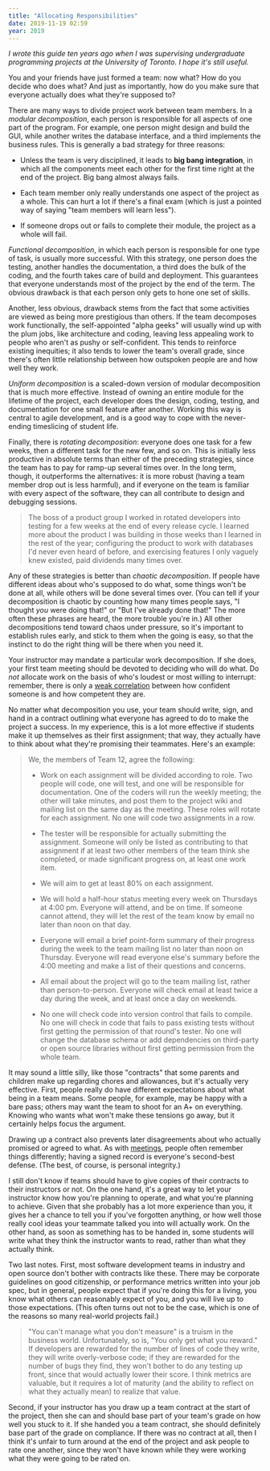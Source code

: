 ```yaml
---
title: "Allocating Responsibilities"
date: 2019-11-19 02:59
year: 2019
---
```


*I wrote this guide ten years ago when I was supervising undergraduate
programming projects at the University of Toronto.  I hope it's still
useful.*

You and your friends have just formed a team: now what?  How do you decide who
does what?  And just as importantly, how do you make sure that everyone actually
does what they're supposed to?

There are many ways to divide project work between team members.  In a *modular
decomposition*, each person is responsible for all aspects of one part of the
program.  For example, one person might design and build the GUI, while another
writes the database interface, and a third implements the business rules.  This
is generally a bad strategy for three reasons:

-   Unless the team is very disciplined, it leads to **big bang integration**, in
    which all the components meet each other for the first time right at the end
    of the project.  Big bang almost always fails.

-   Each team member only really understands one aspect of the project as a whole.
    This can hurt a lot if there's a final exam (which is just a pointed way of
    saying "team members will learn less").

-   If someone drops out or fails to complete their module, the project as a whole
    will fail.

*Functional decomposition*, in which each person is responsible for one type of
task, is usually more successful.  With this strategy, one person does the
testing, another handles the documentation, a third does the bulk of the coding,
and the fourth takes care of build and deployment.  This guarantees that
everyone understands most of the project by the end of the term.  The obvious
drawback is that each person only gets to hone one set of skills.

Another, less obvious, drawback stems from the fact that some activities are
viewed as being more prestigious than others.  If the team decomposes work
functionally, the self-appointed "alpha geeks" will usually wind up with the
plum jobs, like architecture and coding, leaving less appealing work to people
who aren't as pushy or self-confident.  This tends to reinforce existing
inequities; it also tends to lower the team's overall grade, since there's often
little relationship between how outspoken people are and how well they work.

*Uniform decomposition* is a scaled-down version of modular decomposition that
is much more effective.  Instead of owning an entire module for the lifetime of
the project, each developer does the design, coding, testing, and documentation
for one small feature after another.  Working this way is central to agile
development, and is a good way to cope with the never-ending timeslicing of
student life.

Finally, there is *rotating decomposition*: everyone does one task for a few
weeks, then a different task for the new few, and so on.  This is initially less
productive in absolute terms than either of the preceding strategies, since the
team has to pay for ramp-up several times over.  In the long term, though, it
outperforms the alternatives: it is more robust (having a team member drop out
is less harmful), and if everyone on the team is familiar with every aspect of
the software, they can all contribute to design and debugging sessions.

> The boss of a product group I worked in rotated developers into testing for a
> few weeks at the end of every release cycle.  I learned more about the product
> I was building in those weeks than I learned in the rest of the year;
> configuring the product to work with databases I'd never even heard of before,
> and exercising features I only vaguely knew existed, paid dividends many times
> over.

Any of these strategies is better than *chaotic decomposition*.  If people have
different ideas about who's supposed to do what, some things won't be done at
all, while others will be done several times over.  (You can tell if your
decomposition is chaotic by counting how many times people says, "I thought
*you* were doing that!"  or "But I've already done that!"  The more often these
phrases are heard, the more trouble you're in.)  All other decompositions tend
toward chaos under pressure, so it's important to establish rules early, and
stick to them when the going is easy, so that the instinct to do the right thing
will be there when you need it.

Your instructor may mandate a particular work decomposition.  If she does, your
first team meeting should be devoted to deciding who will do what.  Do *not*
allocate work on the basis of who's loudest or most willing to interrupt:
remember, there is only a
[weak correlation](https://en.wikipedia.org/wiki/Dunning%E2%80%93Kruger_effect)
between how confident someone is and how competent they are.

No matter what decomposition you use, your team should write, sign, and hand in
a contract outlining what everyone has agreed to do to make the project a
success.  In my experience, this is a lot more effective if students make it up
themselves as their first assignment; that way, they actually have to think
about what they're promising their teammates.  Here's an example:

> We, the members of Team 12, agree the following:
>
> - Work on each assignment will be divided according to role.  Two
>   people will code, one will test, and one will be responsible for
>   documentation.  One of the coders will run the weekly meeting; the
>   other will take minutes, and post them to the project wiki and
>   mailing list on the same day as the meeting.  These roles will
>   rotate for each assignment.  No one will code two assignments in a
>   row.
>
> - The tester will be responsible for actually submitting the
>   assignment.  Someone will only be listed as contributing to that
>   assignment if at least two other members of the team think she
>   completed, or made significant progress on, at least one work
>   item.
>
> - We will aim to get at least 80% on each assignment.
>
> - We will hold a half-hour status meeting every week on
>   Thursdays at 4:00 pm.  Everyone will attend, and be on time.  If
>   someone cannot attend, they will let the rest of the team know by
>   email no later than noon on that day.
>
> - Everyone will email a brief point-form summary of their
>   progress during the week to the team mailing list no later than
>   noon on Thursday.  Everyone will read everyone else's summary
>   before the 4:00 meeting and make a list of their questions and
>   concerns.
>
> - All email about the project will go to the team mailing
>   list, rather than person-to-person.  Everyone will check email at
>   least twice a day during the week, and at least once a day on
>   weekends.
>
> - No one will check code into version control that fails to
>   compile.  No one will check in code that fails to pass existing
>   tests without first getting the permission of that round's tester.
>   No one will change the database schema or add dependencies on
>   third-party or open source libraries without first getting
>   permission from the whole team.

It may sound a little silly, like those "contracts" that some
parents and children make up regarding chores and allowances, but
it's actually very effective.  First, people really do have
different expectations about what being in a team means.  Some
people, for example, may be happy with a bare pass; others may
want the team to shoot for an A+ on everything.  Knowing who wants
what won't make these tensions go away, but it certainly helps
focus the argument.

Drawing up a contract also prevents later disagreements about who actually
promised or agreed to what.  As with
[meetings]({{site.github.url}}/2018/05/11/meetings.html), people often remember
things differently; having a signed record is everyone's second-best
defense. (The best, of course, is personal integrity.)

I still don't know if teams should have to give copies of their contracts to
their instructors or not.  On the one hand, it's a great way to let your
instructor know how you're planning to operate, and what you're planning to
achieve.  Given that she probably has a lot more experience than you, it gives
her a chance to tell you if you've forgotten anything, or how well those really
cool ideas your teammate talked you into will actually work.  On the other hand,
as soon as something has to be handed in, some students will write what they
think the instructor wants to read, rather than what they actually think.

Two last notes.  First, most software development teams in industry and open
source don't bother with contracts like these.  There may be corporate
guidelines on good citizenship, or performance metrics written into your job
spec, but in general, people expect that if you're doing this for a living, you
know what others can reasonably expect of you, and you will live up to those
expectations.  (This often turns out not to be the case, which is one of the
reasons so many real-world projects fail.)

> "You can't manage what you don't measure" is a truism in the business world.
> Unfortunately, so is, "You only get what you reward."  If developers are
> rewarded for the number of lines of code they write, they will write
> overly-verbose code; if they are rewarded for the number of bugs they find,
> they won't bother to do any testing up front, since that would actually lower
> their score.  I think metrics are valuable, but it requires a lot of maturity
> (and the ability to reflect on what they actually mean) to realize that value.

Second, if your instructor has you draw up a team contract at the start of the
project, then she can and should base part of your team's grade on how well you
stuck to it.  If she handed you a team contract, she should definitely base part
of the grade on compliance.  If there was no contract at all, then I think it's
unfair to turn around at the end of the project and ask people to rate one
another, since they won't have known while they were working what they were
going to be rated on.
